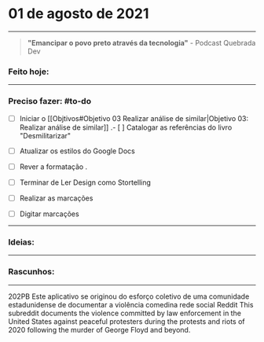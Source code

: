 # 01 de agosto de 2021

----

> **"Emancipar o povo preto através da tecnologia"**
\- Podcast Quebrada Dev

### Feito hoje:

---

### Preciso fazer: #to-do
- [ ] Iniciar o [[Objtivos#Objetivo 03 Realizar análise de similar|Objetivo 03: Realizar análise de similar]]
.- [ ] Catalogar as referências do livro "Desmilitarizar"

- [ ] Atualizar os estilos do Google Docs
- [ ] Rever a formatação
.
- [ ] Terminar de Ler Design como Stortelling
- [ ] Realizar as marcações
- [ ] Digitar marcações

---

### Ideias:


---

### Rascunhos:


---

202PB
Este aplicativo se originou do esforço coletivo de uma comunidade estadunidense de documentar a violência comedina rede social Reddit 
This subreddit documents the violence committed by law enforcement in the United States against peaceful protesters during the protests and riots of 2020 following the murder of George Floyd and beyond.